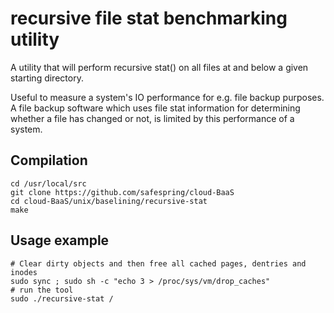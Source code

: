 # recursive file stat benchmarking utility

A utility that will perform recursive stat() on all files at and below a
given starting directory.

Useful to measure a system's IO performance for e.g. file backup purposes.
A file backup software which uses file stat information for determining
whether a file has changed or not, is limited by this performance of a system.

## Compilation

    cd /usr/local/src
    git clone https://github.com/safespring/cloud-BaaS
    cd cloud-BaaS/unix/baselining/recursive-stat
    make

## Usage example

    # Clear dirty objects and then free all cached pages, dentries and inodes
    sudo sync ; sudo sh -c "echo 3 > /proc/sys/vm/drop_caches"
    # run the tool
    sudo ./recursive-stat /

